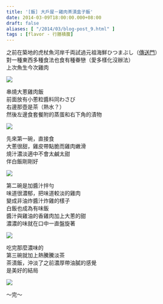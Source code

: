 ```yaml
---
title: '[飯] 大戶屋－雞肉茶漬盒子飯'
date: 2014-03-09T18:00:00.000+08:00
draft: false
aliases: [ "/2014/03/blog-post_9.html" ]
tags : [flavor - 行膳積腹]
---
```


之前在築地的虎杖魚河岸千両試過元祖海鮮ひつまぶし（[傳送門](http://www.hidie.net/2013/10/day3_9005.html)）  
對一種東西多種食法也食有種眷戀（愛多樣化沒辦法）  
上次魚生今次雞肉  

[![](https://1.bp.blogspot.com/-BFaZovsjOwQ/XC4U8PXzjOI/AAAAAAAAD9E/JGCoZMKCyA8KDuRYxHOZbY4qSRI3UG2PgCLcBGAs/s640/1.jpg)](https://1.bp.blogspot.com/-BFaZovsjOwQ/XC4U8PXzjOI/AAAAAAAAD9E/JGCoZMKCyA8KDuRYxHOZbY4qSRI3UG2PgCLcBGAs/s1600/1.jpg)

串燒大蔥雞肉飯  
前面放有小蔥粒醬料同わさび  
右邊那壺是茶（熱水？）  
然後左邊食套餐附的蒸蛋和右下角的漬物  

[![](https://4.bp.blogspot.com/--XVi20wj0fs/XC4VDQWesYI/AAAAAAAAD9I/1mV3oEokiKUCspDbfq7wAGzhDWljOjTgACLcBGAs/s640/2.jpg)](https://4.bp.blogspot.com/--XVi20wj0fs/XC4VDQWesYI/AAAAAAAAD9I/1mV3oEokiKUCspDbfq7wAGzhDWljOjTgACLcBGAs/s1600/2.jpg)

先來第一碗，直接食  
大蔥很甜，雞皮帶點脆而雞肉嫩滑  
燒汁濃淡適中不會太鹹太甜  
伴白飯剛剛好  

[![](https://4.bp.blogspot.com/-y95jBa73xbE/XC4VIx0rNkI/AAAAAAAAD9M/zcwTtTfaJw0VI5HwpaPZ3AlmuWfmdMfjQCLcBGAs/s640/3.jpg)](https://4.bp.blogspot.com/-y95jBa73xbE/XC4VIx0rNkI/AAAAAAAAD9M/zcwTtTfaJw0VI5HwpaPZ3AlmuWfmdMfjQCLcBGAs/s1600/3.jpg)

第二碗是加醬汁拌勻  
味道很濃郁，把味道較淡的雞肉  
變成非油炸醬汁炸雞的樣子  
白飯也成為有味飯  
醬汁與雞油的香雞肉加上大蔥的甜  
濃濃的味就在口中一直盤旋著  

[![](https://1.bp.blogspot.com/-8qzBkEP4x40/XC4VOaZmGRI/AAAAAAAAD9U/ukBf77Qgbxc7qAn6aslHRafAydmZw_5nQCLcBGAs/s640/4.jpg)](https://1.bp.blogspot.com/-8qzBkEP4x40/XC4VOaZmGRI/AAAAAAAAD9U/ukBf77Qgbxc7qAn6aslHRafAydmZw_5nQCLcBGAs/s1600/4.jpg)

吃完那麼濃味的  
第三碗就加上熱騰騰淡茶  
茶漬飯，沖淡了之前濃厚帶油膩的感覺  
是美好的結局  

[![](https://2.bp.blogspot.com/-ThvJtfhC_Ho/XC4VVU49aiI/AAAAAAAAD9c/UgNrI6ifLB8qCmN7O65MsG8SZS7kCyFxQCLcBGAs/s640/5.jpg)](https://2.bp.blogspot.com/-ThvJtfhC_Ho/XC4VVU49aiI/AAAAAAAAD9c/UgNrI6ifLB8qCmN7O65MsG8SZS7kCyFxQCLcBGAs/s1600/5.jpg)

～完～